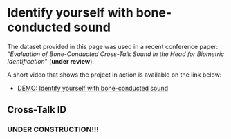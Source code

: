 # Identify yourself with bone-conducted sound

The dataset provided in this page was used in a recent conference paper: "*Evaluation of Bone-Conducted Cross-Talk Sound in the Head for Biometric Identification*" (**under review**).

A short video that shows the project in action is available on the link below:

- [DEMO: Identify yourself with bone-conducted sound](https://youtu.be/LQtHSgGGkHc)

## Cross-Talk ID


### UNDER CONSTRUCTION!!!